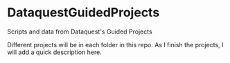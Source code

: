 # DataquestGuidedProjects
Scripts and data from Dataquest's Guided Projects

Different projects will be in each folder in this repo.  As I finish the projects, I will add a quick description here.
